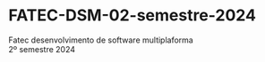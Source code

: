 # FATEC-DSM-02-semestre-2024

Fatec desenvolvimento de software multiplaforma <br>
2º semestre 2024
